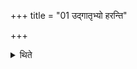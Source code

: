 +++
title = "01 उद्गातृभ्यो हरन्ति"

+++

<details><summary>थिते</summary>

उद्गातृभ्यो हरन्ति १
</details>
